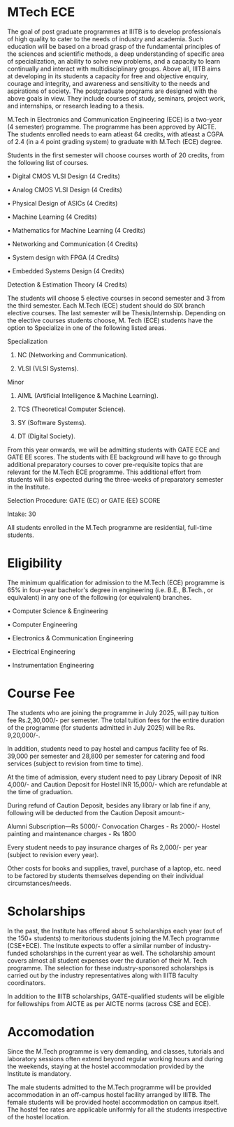 # MTech ECE

The goal of post graduate programmes at IIITB is to develop professionals of high quality to cater to the needs of industry and academia. Such education will be based on a broad grasp of the fundamental principles of the sciences and scientific methods, a deep understanding of specific area of specialization, an ability to solve new problems, and a capacity to learn continually and interact with multidisciplinary groups. Above all, IIITB aims at developing in its students a capacity for free and objective enquiry, courage and integrity, and awareness and sensitivity to the needs and aspirations of society. The postgraduate programs are designed with the above goals in view. They include courses of study, seminars, project work, and internships, or research leading to a thesis.

M.Tech in Electronics and Communication Engineering (ECE) is a two-year (4 semester) programme. The programme has been approved by AICTE. The students enrolled needs to earn atleast 64 credits, with atleast a CGPA of 2.4 (in a 4 point grading system) to graduate with M.Tech (ECE) degree.

Students in the first semester will choose courses worth of 20 credits, from the following list of courses.

•           Digital CMOS VLSI Design (4 Credits)

•           Analog CMOS VLSI Design (4 Credits)

•           Physical Design of ASICs (4 Credits)

•           Machine Learning (4 Credits)

•           Mathematics for Machine Learning (4 Credits)

•           Networking and Communication (4 Credits)

•           System design with FPGA (4 Credits)

•           Embedded Systems Design (4 Credits)

Detection & Estimation Theory (4 Credits)
 

The students will choose 5 elective courses in second semester and 3 from the third semester. Each M.Tech (ECE) student should do SIX branch elective courses. The last semester will be Thesis/Internship. Depending on the elective courses students choose, M. Tech (ECE) students have the option to Specialize in one of the following listed areas.

Specialization

1. NC (Networking and Communication).

2. VLSI (VLSI Systems).

 

Minor

1. AIML (Artificial Intelligence & Machine Learning).

2. TCS (Theoretical Computer Science).

3. SY (Software Systems).

4. DT (Digital Society).

From this year onwards, we will be admitting students with GATE ECE and GATE EE scores. The students with EE background will have to go through additional preparatory courses to cover pre-requisite topics that are relevant for the M.Tech ECE programme. This additional effort from students will bis expected during the three-weeks of preparatory semester in the Institute.

Selection Procedure:  GATE (EC) or GATE (EE) SCORE

Intake:  30

All students enrolled in the M.Tech programme are residential, full-time students.

# Eligibility

The minimum qualification for admission to the M.Tech (ECE) programme is 65% in four-year bachelor's degree in engineering (i.e. B.E., B.Tech., or equivalent) in any one of the following (or equivalent) branches.

•           Computer Science & Engineering

•           Computer Engineering

•           Electronics & Communication Engineering

•           Electrical Engineering 

•           Instrumentation Engineering

# Course Fee

The students who are joining the programme in July 2025, will pay tuition fee Rs.2,30,000/- per semester. The total tuition fees for the entire duration of the programme (for students admitted in July 2025) will be Rs. 9,20,000/-.


In addition, students need to pay hostel and campus facility fee of Rs. 39,000 per semester and 28,800 per semester for catering and food services (subject to revision from time to time).


At the time of admission, every student need to pay Library Deposit of INR 4,000/- and Caution Deposit for Hostel INR 15,000/- which are refundable at the time of graduation.

During refund of Caution Deposit, besides any library or lab fine if any, following will be deducted from the Caution Deposit amount:-

Alumni Subscription—Rs 5000/-
Convocation Charges -  Rs 2000/-
Hostel painting and maintenance charges - Rs 1800

Every student needs to pay insurance charges of Rs 2,000/- per year (subject to revision every year).


Other costs for books and supplies, travel, purchase of a laptop, etc. need to be factored by students themselves depending on their individual circumstances/needs.

# Scholarships

In the past, the Institute has offered about 5 scholarships each year (out of the 150+ students) to meritorious students joining the M.Tech programme (CSE+ECE). The Institute expects to offer a similar number of industry-funded scholarships in the current year as well. The scholarship amount covers almost all student expenses over the duration of their M. Tech programme. The selection for these industry-sponsored scholarships is carried out by the industry representatives along with IIITB faculty coordinators.


In addition to the IIITB scholarships, GATE-qualified students will be eligible for fellowships from AICTE as per AICTE norms (across CSE and ECE).

# Accomodation

Since the M.Tech programme is very demanding, and classes, tutorials and laboratory sessions often extend beyond regular working hours and during the weekends, staying at the hostel accommodation provided by the Institute is mandatory.

The male students admitted to the M.Tech programme will be provided accommodation in an off-campus hostel facility arranged by IIITB. The female students will be provided hostel accommodation on campus itself. The hostel fee rates are applicable uniformly for all the students irrespective of the hostel location.